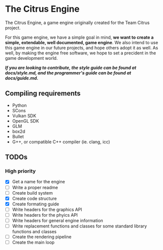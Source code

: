# The Citrus Engine

The Citrus Engine, a game engine originally created for the Team Citrus project.

For this game engine, we have a simple goal in mind, **we want to create a simple, extendable, well documented, game engine**.
We also intend to use this game engine in our future projects, and hope others adopt it as well.
As well, by making the engine free software, we hope to set a precident in the game development world.

***If you are looking to contribute, the style guide can be found at docs/style.md, and the programmer's guide can be found at docs/guide.md.***

## Compiling requirements

- Python
- SCons
- Vulkan SDK
- OpenGL SDK
- GLM
- box2d
- Bullet
- G++, or compatible C++ compiler (ie. clang, icc)

## TODOs

### High priority

- [x] Get a name for the engine
- [ ] Write a proper readme
- [ ] Create build system
- [x] Create code structure
- [x] Create formating guide
- [ ] Write headers for the graphics API
- [ ] Write headers for the phyics API
- [ ] Write headers for general engine information
- [ ] Write replacement functions and classes for some standard library functions and classes
- [ ] Create the rendering pipeline
- [ ] Create the main loop
